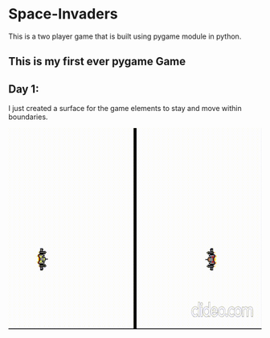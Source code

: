 # Space-Invaders
This is a two player game that is built using pygame module in python.

## This is my first ever pygame Game

## Day 1:
<p> I just created a surface for the game elements to stay and move within boundaries. <br>
  </p>
<img src = "https://github.com/Grace-Hephzibah/Space-Invaders/blob/main/Log_Tracker/Day%201%20gif.gif" width = "720" height = "400"/>
